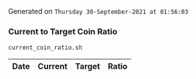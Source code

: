 Generated on `Thursday 30-September-2021 at 01:56:03`

### Current to Target Coin Ratio
`current_coin_ratio.sh`

Date|Current|Target|Ratio
---|---|---|---
